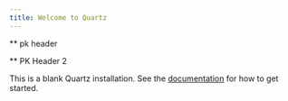 ```yaml
---
title: Welcome to Quartz
---
```



** pk header

** PK Header 2


This is a blank Quartz installation.
See the [documentation](https://quartz.jzhao.xyz) for how to get started.
